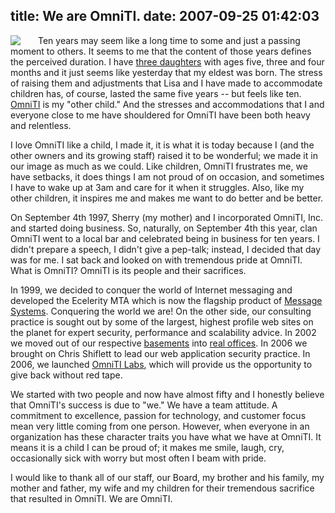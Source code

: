 title: We are OmniTI.
date: 2007-09-25 01:42:03
---

<p><img style="float: left; padding-right: 2em;" src="http://omniti.com/images/omniti_logo.png">Ten years may seem like a long time to some and just a passing moment to others.  It seems to me that the content of those years defines the perceived duration.  I have <a href="http://www.lethargy.org/theo/photos/Shoots/2007/08/04/IMG_7204.jpg">three daughters</a> with ages five, three and four months and it just seems like yesterday that my eldest was born.  The stress of raising them and adjustments that Lisa and I have made to accommodate children has, of course, lasted the same five years -- but feels like ten.  <a href="http://omniti.com/">OmniTI</a> is my "other child."  And the stresses and accommodations that I and everyone close to me have shouldered for OmniTI have been both heavy and relentless.</p>  <p>I love OmniTI like a child, I made it, it is what it is today because I (and the other owners and its growing staff) raised it to be wonderful; we made it in our image as much as we could.  Like children, OmniTI frustrates me, we have setbacks, it does things I am not proud of on occasion, and sometimes I have to wake up at 3am and care for it when it struggles.  Also, like my other children, it inspires me and makes me want to do better and be better.</p>  <p>On September 4th 1997, Sherry (my mother) and I incorporated OmniTI, Inc. and started doing business.  So, naturally, on September 4th this year, clan OmniTI went to a local bar and celebrated being in business for ten years.  I didn't prepare a speech, I didn't give a pep-talk;  instead, I decided that day was for me.  I sat back and looked on with tremendous pride at OmniTI.  What is OmniTI?  OmniTI is its people and their sacrifices.</p>  <p>In 1999, we decided to conquer the world of Internet messaging and developed the Ecelerity MTA which is now the flagship product of <a href="http://www.messagesystems.com/">Message Systems</a>.  Conquering the world we are!  On the other side, our consulting practice is sought out by some of the largest, highest profile web sites on the planet for expert security, performance and scalability advice.  In 2002 we moved out of our respective <a href="http://www.lethargy.org/gallery/jesus/shoot/OmniTI/Grassroots%20Start">basements</a> into <a href="http://www.lethargy.org/gallery/jesus/shoot/OmniTI/Build%20Out%202002">real offices</a>.  In 2006 we brought on Chris Shiflett to lead our web application security practice.  In 2006, we launched <a href="https://labs.omniti.com/">OmniTI Labs</a>, which will provide us the opportunity to give back without red tape.</p>  <p>We started with two people and now have almost fifty and I honestly believe that OmniTI's success is due to "we."  We have a team attitude.  A commitment to excellence, passion for technology, and customer focus mean very little coming from one person.  However, when everyone in an organization has these character traits you have what we have at OmniTI.  It means it is a child I can be proud of; it makes me smile, laugh, cry, occasionally sick with worry but most often I beam with pride.</p>  <p>I would like to thank all of our staff, our Board, my brother and his family, my mother and father, my wife and my children for their tremendous sacrifice that resulted in OmniTI.  We are OmniTI.</p>
